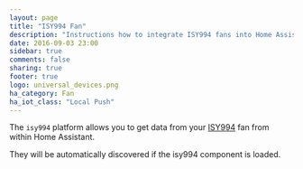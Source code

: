```yaml
---
layout: page
title: "ISY994 Fan"
description: "Instructions how to integrate ISY994 fans into Home Assistant."
date: 2016-09-03 23:00
sidebar: true
comments: false
sharing: true
footer: true
logo: universal_devices.png
ha_category: Fan
ha_iot_class: "Local Push"
---
```


The `isy994` platform allows you to get data from your [ISY994](https://www.universal-devices.com/residential/isy994i-series/) fan from within Home Assistant.

They will be automatically discovered if the isy994 component is loaded.
